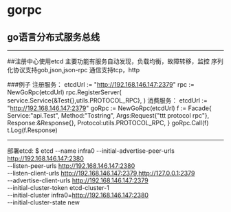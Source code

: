 #  gorpc
## go语言分布式服务总线
----------------------------------------------------------------------------------------------------------------------------------------
##注册中心使用etcd
主要功能有服务自动发现，负载均衡，故障转移，监控
序列化协议支持gob,json,json-rpc
通信支持tcp，http

###例子
注册服务：
    	etcdUrl := "http://192.168.146.147:2379"
	rpc := NewGoRpc(etcdUrl)
	rpc.RegisterServer(
		service.Service{&Test{},utils.PROTOCOL_RPC},
	)
消费服务：
   	etcdUrl := "http://192.168.146.147:2379"
	goRpc := NewGoRpc(etcdUrl)
	f := Facade{
		Service:"api.Test",
		Method:"Tostring",
		Args:Request{"ttt protocol rpc"},
		Response:&Response{},
		Protocol:utils.PROTOCOL_RPC,
	}
	goRpc.Call(f)
	t.Log(f.Response)

------------------------------------------------------------------------------------------------------------------------------------------
部署etcd:
$ etcd --name infra0 --initial-advertise-peer-urls http://192.168.146.147:2380 \
  --listen-peer-urls http://192.168.146.147:2380 \
  --listen-client-urls http://192.168.146.147:2379,http://127.0.0.1:2379 \
  --advertise-client-urls http://192.168.146.147:2379 \
  --initial-cluster-token etcd-cluster-1 \
  --initial-cluster infra0=http://192.168.146.147:2380 \
  --initial-cluster-state new
